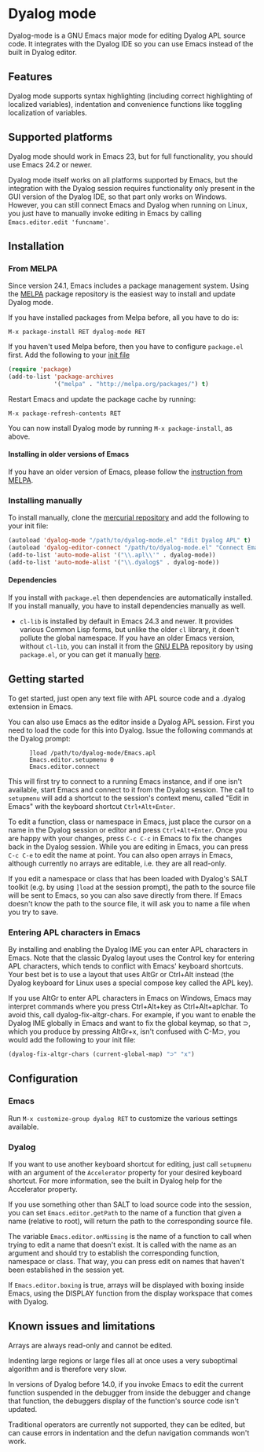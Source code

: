 Dyalog mode
===========

Dyalog-mode is a GNU Emacs major mode for editing Dyalog APL source code. It
integrates with the Dyalog IDE so you can use Emacs instead of the built in
Dyalog editor.

Features
--------

Dyalog mode supports syntax highlighting (including correct highlighting of
localized variables), indentation and convenience functions like toggling
localization of variables.

Supported platforms
-------------------
Dyalog mode should work in Emacs 23, but for full functionality, you should
use Emacs 24.2 or newer.

Dyalog mode itself works on all platforms supported by Emacs, but the
integration with the Dyalog session requires functionality only present in the
GUI version of the Dyalog IDE, so that part only works on Windows. However,
you can still connect Emacs and Dyalog when running on Linux, you just have to
manually invoke editing in Emacs by calling `Emacs.editor.edit 'funcname'`.

Installation
------------

### From MELPA ###

Since version 24.1, Emacs includes a package management system. Using the
[MELPA](http://melpa.org) package repository is the easiest way to install and
update Dyalog mode.

If you have installed packages from Melpa before, all you have to do is:

`M-x package-install RET dyalog-mode RET`

If you haven't used Melpa before, then you have to configure `package.el`
first. Add the following to your
[init file](http://www.gnu.org/software/emacs/manual/html_node/emacs/Init-File.html)

```lisp
(require 'package)
(add-to-list 'package-archives
             '("melpa" . "http://melpa.org/packages/") t)
```

Restart Emacs and update the package cache by running:

`M-x package-refresh-contents RET`

You can now install Dyalog mode by running `M-x package-install`, as above.

#### Installing in older versions of Emacs ####

If you have an older version of Emacs, please follow the
[instruction from MELPA](http://melpa.org/#/getting-started).

### Installing manually

To install manually, clone the
[mercurial repository](https://bitbucket.org/harsman/dyalog-mode) and add the
following to your init file:

```lisp
(autoload 'dyalog-mode "/path/to/dyalog-mode.el" "Edit Dyalog APL" t)
(autoload 'dyalog-editor-connect "/path/to/dyalog-mode.el" "Connect Emacs to Dyalog" t)
(add-to-list 'auto-mode-alist '("\\.apl\\'" . dyalog-mode))
(add-to-list 'auto-mode-alist '("\\.dyalog$" . dyalog-mode))
```

#### Dependencies ####

If you install with `package.el` then dependencies are automatically
installed. If you install manually, you have to install dependencies manually
as well.

* `cl-lib` is installed by default in Emacs 24.3 and newer. It provides
  various Common Lisp forms, but unlike the older `cl` library, it doen't
  pollute the global namespace. If you have an older Emacs version, without
  `cl-lib`, you can install it from the [GNU ELPA](http://elpa.gnu.org/)
  repository by using `package.el`, or you can get it manually
  [here](http://elpa.gnu.org/packages/cl-lib.html).

Getting started
---------------

To get started, just open any text file with APL source code and a .dyalog
extension in Emacs.

You can also use Emacs as the editor inside a Dyalog APL session. First you
need to load the code for this into Dyalog. Issue the following commands at
the Dyalog prompt:

```apl
      ]load /path/to/dyalog-mode/Emacs.apl
      Emacs.editor.setupmenu ⍬
      Emacs.editor.connect
```

This will first try to connect to a running Emacs instance, and if one isn't
available, start Emacs and connect to it from the Dyalog session. The call to
`setupmenu` will add a shortcut to the session's context menu, called "Edit in
Emacs" with the keyboard shortcut `Ctrl+Alt+Enter`.

To edit a function, class or namespace in Emacs, just place the cursor on a
name in the Dyalog session or editor and press `Ctrl+Alt+Enter`. Once you are
happy with your changes, press `C-c C-c` in Emacs to fix the changes back in
the Dyalog session. While you are editing in Emacs, you can press `C-c C-e` to
edit the name at point. You can also open arrays in Emacs, although currently
no arrays are editable, i.e. they are all read-only.

If you edit a namespace or class that has been loaded with Dyalog's SALT
toolkit (e.g. by using `]load` at the session prompt), the path to the source
file will be sent to Emacs, so you can also save directly from there. If Emacs
doesn't know the path to the source file, it will ask you to name a file when
you try to save.

### Entering APL characters in Emacs ###
By installing and enabling the Dyalog IME you can enter APL characters in
Emacs. Note that the classic Dyalog layout uses the Control key for entering
APL characters, which tends to conflict with Emacs' keyboard shortcuts. Your
best bet is to use a layout that uses AltGr or Ctrl+Alt instead (the Dyalog
keyboard for Linux uses a special compose key called the APL key).

If you use AltGr to enter APL characters in Emacs on Windows, Emacs may
interpret commands where you press Ctrl+Alt+key as Ctrl+Alt+aplchar. To avoid
this, call dyalog-fix-altgr-chars. For example, if you want to enable the
Dyalog IME globally in Emacs and want to fix the global keymap, so that ⊃,
which you produce by pressing AltGr+x, isn't confused with C-M⊃, you would
add the following to your init file:

```lisp
(dyalog-fix-altgr-chars (current-global-map) "⊃" "x")
```

Configuration
-------------

### Emacs ###

Run `M-x customize-group dyalog RET` to customize the various settings
available.

### Dyalog ###

If you want to use another keyboard shortcut for editing, just call
`setupmenu` with an argument of the `Accelerator` property for your desired
keyboard shortcut. For more information, see the built in Dyalog help for the
Accelerator property.

If you use something other than SALT to load source code into the session, you
can set `Emacs.editor.getPath` to the name of a function that given a name
(relative to root), will return the path to the corresponding source file.

The variable `Emacs.editor.onMissing` is the name of a function to call when
trying to edit a name that doesn't exist. It is called with the name as an
argument and should try to establish the corresponding function, namespace or
class. That way, you can press edit on names that haven't been established in
the session yet.

If `Emacs.editor.boxing` is true, arrays will be displayed with boxing inside
Emacs, using the DISPLAY function from the display workspace that comes with
Dyalog.

Known issues and limitations
----------------------------

Arrays are always read-only and cannot be edited.

Indenting large regions or large files all at once uses a very suboptimal
algorithm and is therefore very slow.

In versions of Dyalog before 14.0, if you invoke Emacs to edit the current
function suspended in the debugger from inside the debugger and change that
function, the debuggers display of the function's source code isn't updated.

Traditional operators are currently not supported, they can be edited, but can
cause errors in indentation and the defun navigation commands won't work.
